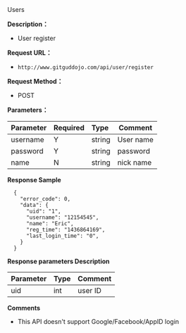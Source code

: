 <detail>

<summary>Users</summary>

**Description：** 

- User register

**Request URL：** 
- ` http://www.gitguddojo.com/api/user/register `
  
**Request Method：**
- POST 

**Parameters：** 

|Parameter|Required|Type|Comment|
|:----    |:---|:----- |-----   |
|username |Y  |string | User name   |
|password |Y  |string | password    |
|name     |N  |string | nick name    |

 **Response Sample**

``` 
  {
    "error_code": 0,
    "data": {
      "uid": "1",
      "username": "12154545",
      "name": "Eric",
      "reg_time": "1436864169",
      "last_login_time": "0",
    }
  }
```

 **Response parameters Description** 

|Parameter|Type|Comment|
|:-----  |:-----|-----                           |
|uid |int   |user ID  |

 **Comments** 

- This API doesn't support Google/Facebook/AppID login

</detail>

